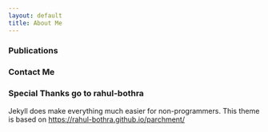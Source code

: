 ```yaml
---
layout: default
title: About Me
---
```


### Publications

### Contact Me

### Special Thanks go to rahul-bothra

Jekyll does make everything much easier for non-programmers. This theme is based on https://rahul-bothra.github.io/parchment/